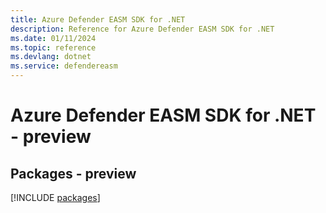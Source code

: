 ```yaml
---
title: Azure Defender EASM SDK for .NET
description: Reference for Azure Defender EASM SDK for .NET
ms.date: 01/11/2024
ms.topic: reference
ms.devlang: dotnet
ms.service: defendereasm
---
```

# Azure Defender EASM SDK for .NET - preview
## Packages - preview
[!INCLUDE [packages](defender-easm-index.md)]